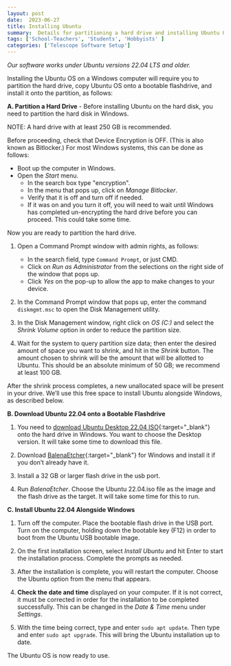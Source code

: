 ```yaml
---
layout: post
date:  2023-06-27
title: Installing Ubuntu
summary:  Details for partitioning a hard drive and installing Ubuntu OS on a Windows computer
tags: ['School-Teachers', 'Students', 'Hobbyists' ]
categories: ['Telescope Software Setup']
---
```


  *Our software works under Ubuntu versions 22.04 LTS and older.*

Installing the Ubuntu OS on a Windows computer will require you to partition the hard drive, copy Ubuntu OS onto a bootable flashdrive, and install it onto the partition, as follows:

**A. Partition a Hard Drive** - Before installing Ubuntu on the hard disk, you need to partition the hard disk in Windows.

   NOTE: A hard drive with at least 250 GB is recommended.
   
   Before proceeding, check that Device Encryption is OFF. (This is also known as Bitlocker.) For most Windows systems, this can be done as follows:
   * Boot up the computer in Windows.
   * Open the *Start* menu.
      * In the search box type "encryption".
      * In the menu that pops up, click on *Manage Bitlocker*.
      * Verify that it is off and turn off if needed.
      * If it was on and you turn it off, you will need to wait until Windows has completed un-encrypting the hard drive before you can proceed. This could take some time.

   Now you are ready to partition the hard drive.
   
   1. Open a Command Prompt window with admin rights, as follows:
         - In the search field, type `Command Prompt`, or just CMD.
         - Click on *Run as Administrator* from the selections on the right side of the window that pops up.
         - Click *Yes* on the pop-up to allow the app to make changes to your device.
         
   2. In the Command Prompt window that pops up, enter the command `diskmgmt.msc` to open the Disk Management utility.

   3. In the Disk Management window, right click on *OS (C:)* and select the *Shrink Volume* option in order to reduce the partition size.

   4. Wait for the system to query partition size data; then enter the desired amount of space you want to shrink, and hit in the *Shrink* button. The amount chosen to shrink will be the amount that will be allotted to Ubuntu. This should be an absolute minimum of 50 GB; we recommend at least 100 GB.
      
   After the shrink process completes, a new unallocated space will be present in your drive. We’ll use this free space to install Ubuntu alongside Windows, as described below. 

**B. Download Ubuntu 22.04 onto a Bootable Flashdrive**

   1. You need to [download Ubuntu Desktop 22.04 ISO](http://releases.ubuntu.com/22.04/){:target="_blank"} onto the hard drive in Windows. You want to choose the Desktop version. It will take some time to download this file.
      
   2. Download [BalenaEtcher](https://etcher.balena.io/){:target="_blank"} for Windows and install it if you don’t already have it.

   3. Install a 32 GB or larger flash drive in the usb port.
   
   4. Run *BalenaEtcher*. Choose the Ubuntu 22.04.iso file as the image and the flash drive as the target. It will take some time for this to run.
     
**C. Install Ubuntu 22.04 Alongside Windows**

   1. Turn off the computer. Place the bootable flash drive in the USB port. Turn on the computer, holding down the bootable key (F12) in order to boot from the Ubuntu USB bootable image.

   2. On the first installation screen, select *Install Ubuntu* and hit Enter to start the installation process. Complete the prompts as needed.

   3. After the installation is complete, you will restart the computer. Choose the Ubuntu option from the menu that appears.

   4.  **Check the date and time** displayed on your computer. If it is not correct, it must be corrected in order for the installation to be completed successfully. This can be changed in the *Date & Time* menu under *Settings*.

   5. With the time being correct, type and enter `sudo apt update`. Then type and enter `sudo apt upgrade`. This will bring the Ubuntu installation up to date.

 The Ubuntu OS is now ready to use.
